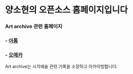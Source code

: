 #  양소현의 오픈소스 홈페이지입니다



### Art archive 관련 홈페이지
### - <a href="http://13.124.132.198"> 아톰 </a>
### - <a href="http://13.124.92.49"> 오메카 </a>


Art archive는 시각예술 관련 기록을 소장하고 아카이빙합니다.
